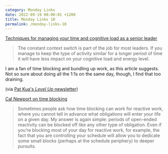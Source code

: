 ```yaml
---
category: Monday Links
date: 2022-09-19 00:00:01 +1200
title: Monday Links 10
permalink: /monday-links-10
---
```


[Techniques for managing your time and cognitive load as a senior leader](https://betterprogramming.pub/techniques-for-managing-your-time-and-cognitive-load-as-a-senior-leader-2b9eadb0daa4)

> The constant context switch is part of the job for most leaders. If you manage to keep the type of activity similar for a longer period of time it will have less impact on your cognitive load and energy level.

I am a fan of time blocking and bundling up work, as this article suggests. Not so sure about doing all the 1:1s on the same day, though, I find that too draining.

(via [Pat Kua's *Level Up* newsletter](https://levelup.patkua.com/))

[Cal Newport on time blocking](https://www.calnewport.com/blog/2013/12/21/deep-habits-the-importance-of-planning-every-minute-of-your-work-day/)

> Sometimes people ask how time blocking can work for reactive work, where you cannot tell in advance what obligations will enter your life on a given day. My answer is again simple: periods of open-ended reactivity can be blocked off like any other type of obligation. Even if you’re blocking most of your day for reactive work, for example, the fact that you are controlling your schedule will allow you to dedicate some small blocks (perhaps at the schedule periphery) to deeper pursuits.
